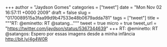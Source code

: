 
+++
author = "Jaydson Gomes"
categories = ["tweet"]
date = "Mon Nov 02 16:57:11 +0000 2009"
draft = false
slug = "0170089515a3faa99d9b47533e48b0679adda781"
tags = ["tweet"]
title = """RT: @eminetto: RT @satang..."""
tweet = true
micro = true
tweet_url = "https://twitter.com/jaydson/status/5367344639"
+++
RT: @eminetto: RT @satangos: Espero por essas imagens desde a minha infância http://bit.ly/4g4W0R
